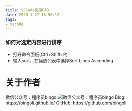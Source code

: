 ```yaml
---
title: VSCode使用FAQ
date: 2020-1-27 16:56:12
tags:
- vscode
---
```


### 如何对选定内容进行排序

* 打开命令面板(Ctrl+Shift+P)
* 输入sort，在候选列表中选择Sort Lines Ascending

# 关于作者
微信公众号：程序员bingo
![微信公众号：程序员bingo](https://bingoli.github.io/wechat.jpeg)
Blog: https://bingoli.github.io/
GitHub: https://github.com/bingoli